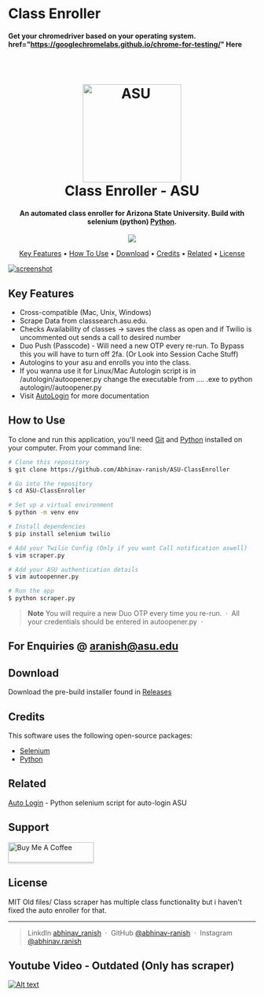 # Class Enroller

#### Get your chromedriver based on your operating system. <a>href="https://googlechromelabs.github.io/chrome-for-testing/" Here </a>


<h1 align="center">
  <br>
  <a href="https://github.com/Abhinav-ranish/ASU-Selenium-ClassEnroller"><img src="https://raw.githubusercontent.com/Abhinav-ranish/ASU-Autologin/main/asu.ico" alt="ASU" width="200"></a>
  <br>
  Class Enroller - ASU
  <br>
</h1>

<h4 align="center">An automated class enroller for Arizona State University. Build with selenium (python) <a href="https://www.python.org/" target="_blank">Python</a>.</h4>

<p align="center">
  <a href="https://www.paypal.me/aranish911">
    <img src="https://img.shields.io/badge/$-donate-ff69b4.svg?maxAge=2592000&amp;style=flat">
  </a>
</p>

<p align="center">
  <a href="#key-features">Key Features</a> •
  <a href="#how-to-use">How To Use</a> •
  <a href="#download">Download</a> •
  <a href="#credits">Credits</a> •
  <a href="#related">Related</a> •
  <a href="#license">License</a>
</p>

[![screenshot](https://img.youtube.com/vi/SxLpP7ES3-o/0.jpg)](https://youtu.be/SxLpP7ES3-o)

## Key Features
* Cross-compatible (Mac, Unix, Windows)
* Scrape Data from classsearch.asu.edu.
* Checks Availability of classes -> saves the class as open and if Twilio is uncommented out sends a call to desired number
* Duo Push (Passcode) - Will need a new OTP every re-run. To Bypass this you will have to turn off 2fa. (Or Look into Session Cache Stuff)
* Autologins to your asu and enrolls you into the class.
* If you wanna use it for Linux/Mac Autologin script is in /autologin/autoopener.py change the executable from .... .exe to python autologin//autoopener.py
* Visit [AutoLogin](https://github.com/Abhinav-ranish/ASU-Autologin) for more documentation

## How to Use
To clone and run this application, you'll need [Git](https://git-scm.com) and [Python](https://www.python.org/) installed on your computer. From your command line:

```bash
# Clone this repository
$ git clone https://github.com/Abhinav-ranish/ASU-ClassEnroller

# Go into the repository
$ cd ASU-ClassEnroller

# Set up a virtual environment
$ python -m venv env

# Install dependencies
$ pip install selenium twilio

# Add your Twilio Config (Only if you want Call notification aswell)
$ vim scraper.py 

# Add your ASU authentication details 
$ vim autoopenner.py

# Run the app
$ python scraper.py
```

> **Note**
> You will require a new Duo OTP every time you re-run.  &nbsp;&middot;&nbsp;
> All your credentials should be entered in autoopener.py  &nbsp;&middot;&nbsp;



## For Enquiries @ aranish@asu.edu 

## Download

Download the pre-build installer found in [Releases](https://github.com/Abhinav-ranish/Selenium-ClassEnroller/releases)


## Credits

This software uses the following open-source packages:

- [Selenium](https://www.selenium.dev/documentation/)
- [Python](https://www.python.org/downloads/)

## Related

[Auto Login](https://github.com/Abhinav-ranish/ASU-Autologin) - Python selenium script for auto-login ASU

## Support

<a href="https://paypal.me/aranish911" target="_blank"><img src="https://www.buymeacoffee.com/assets/img/custom_images/purple_img.png" alt="Buy Me A Coffee" style="height: 41px !important;width: 174px !important;box-shadow: 0px 3px 2px 0px rgba(190, 190, 190, 0.5) !important;-webkit-box-shadow: 0px 3px 2px 0px rgba(190, 190, 190, 0.5) !important;" ></a>


## License

MIT
Old files/ Class scraper has multiple class functionality but i haven't fixed the auto enroller for that.

---

> LinkdIn [abhinav_ranish](https://www.linkedin.com/in/abhinavranish/) &nbsp;&middot;&nbsp;
> GitHub [@abhinav-ranish](https://github.com/abhinav-ranish) &nbsp;&middot;&nbsp;
> Instagram [@abhinav.ranish](https://instagram.com/abhinav.ranish)



## Youtube Video - Outdated (Only has scraper)
[![Alt text](https://img.youtube.com/vi/Rb7f3m1Acos/0.jpg)](https://youtu.be/Rb7f3m1Acos)
